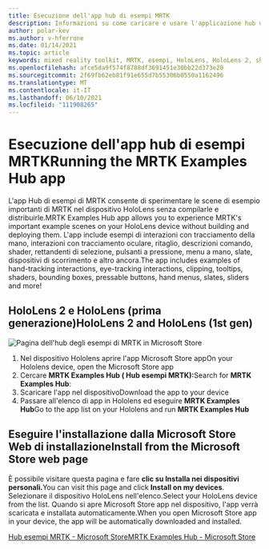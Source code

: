 ```yaml
---
title: Esecuzione dell'app hub di esempi MRTK
description: Informazioni su come caricare e usare l'applicazione hub di esempi di Mixed Reality Toolkit nei dispositivi HoloLens.
author: polar-kev
ms.author: v-hferrone
ms.date: 01/14/2021
ms.topic: article
keywords: mixed reality toolkit, MRTK, esempi, HoloLens, HoloLens 2, shader, descrizioni comando, interazione con la mano, ritaglio, rettande di selezione, pulsanti, menu a mano, slate, dispositivo di scorrimento
ms.openlocfilehash: afce5da9f574f8788df3691451e30bb22d373e20
ms.sourcegitcommit: 2f69fb62eb81f91e655d7b55306b0550a1162496
ms.translationtype: MT
ms.contentlocale: it-IT
ms.lasthandoff: 06/10/2021
ms.locfileid: "111908265"
---
```

# <a name="running-the-mrtk-examples-hub-app"></a><span data-ttu-id="6d913-104">Esecuzione dell'app hub di esempi MRTK</span><span class="sxs-lookup"><span data-stu-id="6d913-104">Running the MRTK Examples Hub app</span></span>

<span data-ttu-id="6d913-105">L'app Hub di esempi di MRTK consente di sperimentare le scene di esempio importanti di MRTK nel dispositivo HoloLens senza compilarle e distribuirle.</span><span class="sxs-lookup"><span data-stu-id="6d913-105">MRTK Examples Hub app allows you to experience MRTK's important example scenes on your HoloLens device without building and deploying them.</span></span> <span data-ttu-id="6d913-106">L'app include esempi di interazioni con tracciamento della mano, interazioni con tracciamento oculare, ritaglio, descrizioni comando, shader, rettandenti di selezione, pulsanti a pressione, menu a mano, slate, dispositivi di scorrimento e altro ancora.</span><span class="sxs-lookup"><span data-stu-id="6d913-106">The app includes examples of hand-tracking interactions, eye-tracking interactions, clipping, tooltips, shaders, bounding boxes, pressable buttons, hand menus, slates, sliders and more!</span></span>

## <a name="hololens-2-and-hololens-1st-gen"></a><span data-ttu-id="6d913-107">HoloLens 2 e HoloLens (prima generazione)</span><span class="sxs-lookup"><span data-stu-id="6d913-107">HoloLens 2 and HoloLens (1st gen)</span></span>
![Pagina dell'hub degli esempi di MRTK in Microsoft Store](features/images/examples-hub/ExamplesHubStore.jpg)

1. <span data-ttu-id="6d913-109">Nel dispositivo Hololens aprire l'app Microsoft Store app</span><span class="sxs-lookup"><span data-stu-id="6d913-109">On your Hololens device, open the Microsoft Store app</span></span>
2. <span data-ttu-id="6d913-110">Cercare **MRTK Examples Hub ( Hub esempi MRTK):**</span><span class="sxs-lookup"><span data-stu-id="6d913-110">Search for **MRTK Examples Hub**:</span></span>
3. <span data-ttu-id="6d913-111">Scaricare l'app nel dispositivo</span><span class="sxs-lookup"><span data-stu-id="6d913-111">Download the app to your device</span></span>
4. <span data-ttu-id="6d913-112">Passare all'elenco di app in Hololens ed eseguire **MRTK Examples Hub**</span><span class="sxs-lookup"><span data-stu-id="6d913-112">Go to the app list on your Hololens and run **MRTK Examples Hub**</span></span>

## <a name="install-from-the-microsoft-store-web-page"></a><span data-ttu-id="6d913-113">Eseguire l'installazione dalla Microsoft Store Web di installazione</span><span class="sxs-lookup"><span data-stu-id="6d913-113">Install from the Microsoft Store web page</span></span>

<span data-ttu-id="6d913-114">È possibile visitare questa pagina e fare **clic su Installa nei dispositivi personali.**</span><span class="sxs-lookup"><span data-stu-id="6d913-114">You can visit this page and click **Install on my devices**.</span></span> <span data-ttu-id="6d913-115">Selezionare il dispositivo HoloLens nell'elenco.</span><span class="sxs-lookup"><span data-stu-id="6d913-115">Select your HoloLens device from the list.</span></span> <span data-ttu-id="6d913-116">Quando si apre Microsoft Store app nel dispositivo, l'app verrà scaricata e installata automaticamente.</span><span class="sxs-lookup"><span data-stu-id="6d913-116">When you open Microsoft Store app in your device, the app will be automatically downloaded and installed.</span></span>

[<span data-ttu-id="6d913-117">Hub esempi MRTK - Microsoft Store</span><span class="sxs-lookup"><span data-stu-id="6d913-117">MRTK Examples Hub - Microsoft Store</span></span>](https://www.microsoft.com/p/mrtk-examples-hub/9mv8c39l2sj4)

